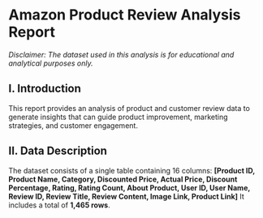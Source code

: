 # Amazon Product Review Analysis Report
*Disclaimer: The dataset used in this analysis is for educational and analytical purposes only.*

## I. Introduction

This report provides an analysis of product and customer review data to generate insights that can guide product improvement, marketing strategies, and customer engagement.
## II. Data Description

The dataset consists of a single table containing 16 columns:
**\[Product ID, Product Name, Category, Discounted Price, Actual Price, Discount Percentage, Rating, Rating Count, About Product, User ID, User Name, Review ID, Review Title, Review Content, Image Link, Product Link]**
It includes a total of **1,465 rows**.

